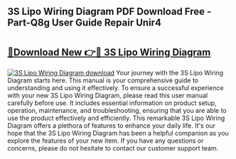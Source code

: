 ## 3S Lipo Wiring Diagram PDF Download Free - Part-Q8g User Guide Repair Unir4

# <h2><a href="http://dfr6trx.blite.top/?on=3S+Lipo+Wiring+Diagram">🔗Download New 👉🔴 3S Lipo Wiring Diagram</a></h2>

[![3S Lipo Wiring Diagram download](https://i.imgur.com/lujVjoI.png)](http://dfr6trx.blite.top/?on=3S+Lipo+Wiring+Diagram)
Your journey with the 3S Lipo Wiring Diagram starts here. This manual is your comprehensive guide to understanding and using it effectively. To ensure a successful experience with your new 3S Lipo Wiring Diagram, please read this user manual carefully before use. It includes essential information on product setup, operation, maintenance, and troubleshooting, ensuring that you are able to use the product effectively and efficiently. This remarkable 3S Lipo Wiring Diagram offers a plethora of features to enhance your daily life. It's our hope that the 3S Lipo Wiring Diagram has been a helpful companion as you explore the features of your new item. If you have any questions or concerns, please do not hesitate to contact our customer support team.
